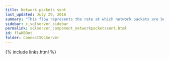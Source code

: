 ```yaml
---
title: ﻿Network packets sent
last_updated: July 29, 2016
summary: "This flow represents the rate at which network packets are being sent from SQL Server to client applications."
sidebar: c_sqlserver_sidebar
permalink: sqlserver_component_networkpacketssent.html
id: flwKBOut
folder: ConnectSQLServer
---
```


{% include links.html %}
